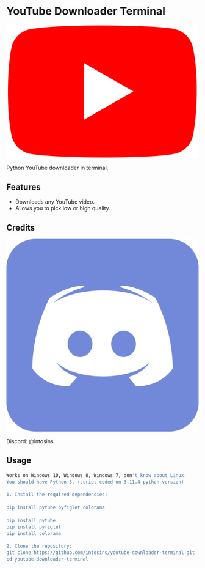 # YouTube Downloader Terminal

![YT](youtube.png)

Python YouTube downloader in terminal.

## Features

- Downloads any YouTube video.
- Allows you to pick low or high quality.

## Credits

![DS](discord.png)

Discord: @intosins
  
## Usage

```bash
Works on Windows 10, Windows 8, Windows 7, don't know about Linux.
You should have Python 3. (script coded on 3.11.4 python version)

1. Install the required dependencies:

pip install pytube pyfiglet colorama

pip install pytube
pip install pyfiglet
pip install colorama

2. Clone the repository:
git clone https://github.com/intosins/youtube-downloader-terminal.git
cd youtube-downloader-terminal
